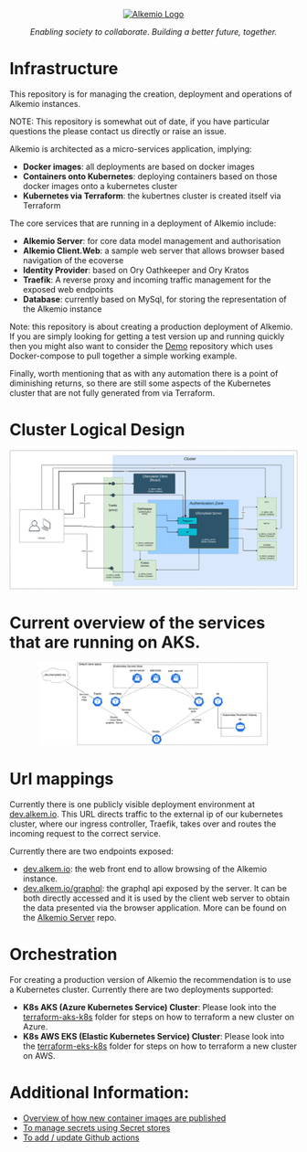 <p align="center">
  <a href="http://alkem.io/" target="blank"><img src="https://alkem.io/uploads/logos/alkemio-logo.svg" width="400" alt="Alkemio Logo" /></a>
</p>
<p align="center"><i>Enabling society to collaborate. Building a better future, together.</i></p>

# Infrastructure
This repository is for managing the creation, deployment and operations of Alkemio instances. 

NOTE: This repository is somewhat out of date, if you have particular questions the please contact us directly or raise an issue.

Alkemio is architected as a micro-services application, implying:
- **Docker images**: all deployments are based on docker images 
- **Containers onto Kubernetes**: deploying containers based on those docker images onto a kubernetes cluster
- **Kubernetes via Terraform**: the kubertnes cluster is created itself via Terraform 

The core services that are running in a deployment of Alkemio include:
- **Alkemio Server**: for core data model management and authorisation
- **Alkemio Client.Web**: a sample web server that allows browser based navigation of the ecoverse
- **Identity Provider**: based on Ory Oathkeeper and Ory Kratos
- **Traefik**: A reverse proxy and incoming traffic management for the exposed web endpoints
- **Database**: currently based on MySql, for storing the representation of the Alkemio instance

Note: this repository is about creating a production deployment of Alkemio. If you are simply looking for getting a test version up and running quickly then you might also want to consider the [Demo](https://github.com/alkem-io/demo) repository which uses Docker-compose to pull together a simple working example. 

Finally, worth mentioning that as with any automation there is a point of diminishing returns, so there are still some aspects of the Kubernetes cluster that are not fully generated from via Terraform. 

# Cluster Logical Design
<p align="center">
  <a href="http://alkem.io/" target="blank"><img src="./docs/images/cluster-logical-setup.png" width="600" alt="Cluster" /></a>
</p>

# Current overview of the services that are running on AKS.
<p align="center">
  <a href="http://alkem.io/" target="blank"><img src="./docs/images/kubes-diagram.png" width="400" alt="Cluster" /></a>
</p>

# Url mappings
Currently there is one publicly visible deployment environment at [dev.alkem.io](dev.alkem.io). This URL directs traffic to the external ip of our kubernetes cluster, where our ingress controller, Traefik, takes over and routes the incoming request to the correct service. 

Currently there are two endpoints exposed:
- [dev.alkem.io](dev.alkem.io): the web front end to allow browsing of the Alkemio instance.
- [dev.alkem.io/graphql](dev.alkem.io/graphql): the graphql api exposed by the server. It can be both directly accessed and it is used by the client web server to obtain the data presented via the browser application. More can be found on the [Alkemio Server](https://github.com/alkem-io/Server/) repo. 

# Orchestration

For creating a production version of Alkemio the recommendation is to use a Kubernetes cluster. Currently there are two deployments supported:
* **K8s AKS (Azure Kubernetes Service) Cluster**:  Please look into the [terraform-aks-k8s](terraform-aks-k8s) folder for steps on how to terraform a new cluster on Azure.
* **K8s AWS EKS (Elastic Kubernetes Service) Cluster**: Please look into the [terraform-eks-k8s](terraform-eks-k8s) folder for steps on how to terraform a new cluster on AWS.

# **Additional Information**:

- [Overview of how new container images are published](./docs/publishing-to-container-registries.md)
- [To manage secrets using Secret stores](./docs/secret-stores.md)
- [To add / update Github actions](./docs/github-actions.md)





